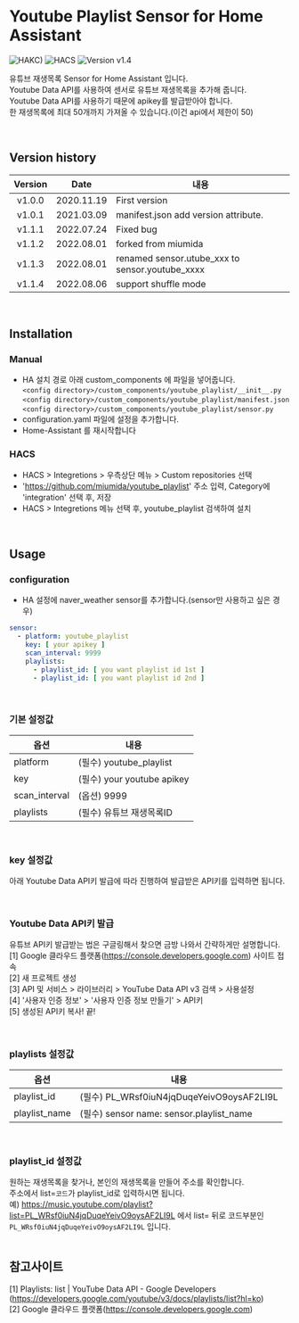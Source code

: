 # Youtube Playlist Sensor for Home Assistant

![HAKC)][hakc-shield]
![HACS][hacs-shield]
![Version v1.4][version-shield]

유튜브 재생목록 Sensor for Home Assistant 입니다.<br>
Youtube Data API를 사용하여 센서로 유튜브 재생목록을 추가해 줍니다.<br>
Youtube Data API를 사용하기 때문에 apikey를 발급받아야 합니다.<br>
한 재생목록에 최대 50개까지 가져올 수 있습니다.(이건 api에서 제한이 50)<br>

<br>

## Version history
| Version | Date        | 내용              |
| :-----: | :---------: | ----------------------- |
| v1.0.0  | 2020.11.19  | First version  |
| v1.0.1  | 2021.03.09  | manifest.json add version attribute.  |
| v1.1.1  | 2022.07.24  | Fixed bug  |
| v1.1.2  | 2022.08.01  | forked from miumida  |
| v1.1.3  | 2022.08.01  | renamed sensor.utube_xxx to sensor.youtube_xxxx  |
| v1.1.4  | 2022.08.06  | support shuffle mode


<br>

## Installation
### Manual
- HA 설치 경로 아래 custom_components 에 파일을 넣어줍니다.<br>
  `<config directory>/custom_components/youtube_playlist/__init__.py`<br>
  `<config directory>/custom_components/youtube_playlist/manifest.json`<br>
  `<config directory>/custom_components/youtube_playlist/sensor.py`<br>
- configuration.yaml 파일에 설정을 추가합니다.<br>
- Home-Assistant 를 재시작합니다<br>
### HACS
- HACS > Integretions > 우측상단 메뉴 > Custom repositories 선택
- 'https://github.com/miumida/youtube_playlist' 주소 입력, Category에 'integration' 선택 후, 저장
- HACS > Integretions 메뉴 선택 후, youtube_playlist 검색하여 설치

<br>

## Usage
### configuration
- HA 설정에 naver_weather sensor를 추가합니다.(sensor만 사용하고 싶은 경우)<br>
```yaml
sensor:
  - platform: youtube_playlist
    key: [ your apikey ]
    scan_interval: 9999
    playlists:
      - playlist_id: [ you want playlist id 1st ]
      - playlist_id: [ you want playlist id 2nd ]
```

<br>

### 기본 설정값

|옵션|내용|
|--|--|
|platform| (필수) youtube_playlist  |
|key| (필수) your youtube apikey |
|scan_interval| (옵션) 9999 |
|playlists| (필수) 유튜브 재생목록ID |

<br>

### key 설정값
아래 Youtube Data API키 발급에 따라 진행하여 발급받은 API키를 입력하면 됩니다.<br>

<br>

### Youtube Data API키 발급
유튜브 API키 발급받는 법은 구글링해서 찾으면 금방 나와서 간략하게만 설명합니다.<br>
[1] Google 클라우드 플랫폼(<https://console.developers.google.com>) 사이트 접속<br>
[2] 새 프로젝트 생성<br>
[3] API 및 서비스 > 라이브러리 > YouTube Data API v3 검색 > 사용설정<br>
[4] '사용자 인증 정보' > '사용자 인증 정보 만들기' > API키<br>
[5] 생성된 API키 복사! 끝!<br>

<br>

### playlists 설정값

|옵션|내용|
|--|--|
|playlist_id| (필수) PL_WRsf0iuN4jqDuqeYeivO9oysAF2LI9L  |
|playlist_name| (필수) sensor name: sensor.playlist_name  |

<br>

### playlist_id 설정값
원하는 재생목록을 찾거나, 본인의 재생목록을 만들어 주소를 확인합니다.<br>
주소에서 list=`코드`가 playlist_id로 입력하시면 됩니다.<br>
예) <https://music.youtube.com/playlist?list=PL_WRsf0iuN4jqDuqeYeivO9oysAF2LI9L> 에서 list= 뒤로 코드부분인 `PL_WRsf0iuN4jqDuqeYeivO9oysAF2LI9L` 입니다.<br>
<br>

## 참고사이트
[1] Playlists: list | YouTube Data API - Google Developers (<https://developers.google.com/youtube/v3/docs/playlists/list?hl=ko>)<br>
[2] Google 클라우드 플랫폼(<https://console.developers.google.com>)<br>

[version-shield]: https://img.shields.io/badge/version-v1.1.1-orange.svg
[hakc-shield]: https://img.shields.io/badge/HAKC-Enjoy-blue.svg
[hacs-shield]: https://img.shields.io/badge/HACS-Custom-red.svg

